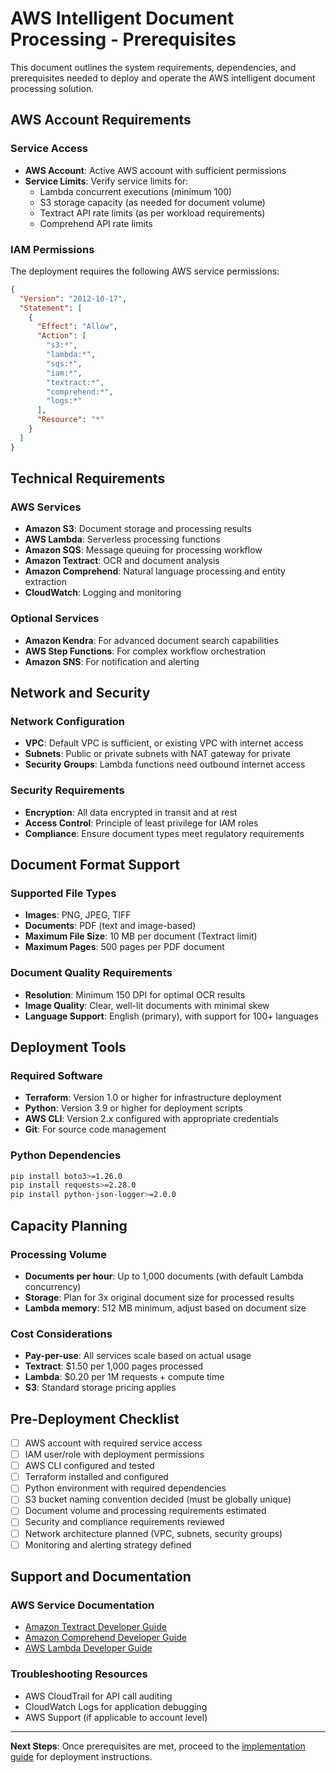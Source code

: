 # AWS Intelligent Document Processing - Prerequisites

This document outlines the system requirements, dependencies, and prerequisites needed to deploy and operate the AWS intelligent document processing solution.

## AWS Account Requirements

### Service Access
- **AWS Account**: Active AWS account with sufficient permissions
- **Service Limits**: Verify service limits for:
  - Lambda concurrent executions (minimum 100)
  - S3 storage capacity (as needed for document volume)
  - Textract API rate limits (as per workload requirements)
  - Comprehend API rate limits

### IAM Permissions
The deployment requires the following AWS service permissions:

```json
{
  "Version": "2012-10-17",
  "Statement": [
    {
      "Effect": "Allow",
      "Action": [
        "s3:*",
        "lambda:*",
        "sqs:*",
        "iam:*",
        "textract:*",
        "comprehend:*",
        "logs:*"
      ],
      "Resource": "*"
    }
  ]
}
```

## Technical Requirements

### AWS Services
- **Amazon S3**: Document storage and processing results
- **AWS Lambda**: Serverless processing functions
- **Amazon SQS**: Message queuing for processing workflow
- **Amazon Textract**: OCR and document analysis
- **Amazon Comprehend**: Natural language processing and entity extraction
- **CloudWatch**: Logging and monitoring

### Optional Services
- **Amazon Kendra**: For advanced document search capabilities
- **AWS Step Functions**: For complex workflow orchestration
- **Amazon SNS**: For notification and alerting

## Network and Security

### Network Configuration
- **VPC**: Default VPC is sufficient, or existing VPC with internet access
- **Subnets**: Public or private subnets with NAT gateway for private
- **Security Groups**: Lambda functions need outbound internet access

### Security Requirements
- **Encryption**: All data encrypted in transit and at rest
- **Access Control**: Principle of least privilege for IAM roles
- **Compliance**: Ensure document types meet regulatory requirements

## Document Format Support

### Supported File Types
- **Images**: PNG, JPEG, TIFF
- **Documents**: PDF (text and image-based)
- **Maximum File Size**: 10 MB per document (Textract limit)
- **Maximum Pages**: 500 pages per PDF document

### Document Quality Requirements
- **Resolution**: Minimum 150 DPI for optimal OCR results
- **Image Quality**: Clear, well-lit documents with minimal skew
- **Language Support**: English (primary), with support for 100+ languages

## Deployment Tools

### Required Software
- **Terraform**: Version 1.0 or higher for infrastructure deployment
- **Python**: Version 3.9 or higher for deployment scripts
- **AWS CLI**: Version 2.x configured with appropriate credentials
- **Git**: For source code management

### Python Dependencies
```bash
pip install boto3>=1.26.0
pip install requests>=2.28.0
pip install python-json-logger>=2.0.0
```

## Capacity Planning

### Processing Volume
- **Documents per hour**: Up to 1,000 documents (with default Lambda concurrency)
- **Storage**: Plan for 3x original document size for processed results
- **Lambda memory**: 512 MB minimum, adjust based on document size

### Cost Considerations
- **Pay-per-use**: All services scale based on actual usage
- **Textract**: $1.50 per 1,000 pages processed
- **Lambda**: $0.20 per 1M requests + compute time
- **S3**: Standard storage pricing applies

## Pre-Deployment Checklist

- [ ] AWS account with required service access
- [ ] IAM user/role with deployment permissions
- [ ] AWS CLI configured and tested
- [ ] Terraform installed and configured
- [ ] Python environment with required dependencies
- [ ] S3 bucket naming convention decided (must be globally unique)
- [ ] Document volume and processing requirements estimated
- [ ] Security and compliance requirements reviewed
- [ ] Network architecture planned (VPC, subnets, security groups)
- [ ] Monitoring and alerting strategy defined

## Support and Documentation

### AWS Service Documentation
- [Amazon Textract Developer Guide](https://docs.aws.amazon.com/textract/)
- [Amazon Comprehend Developer Guide](https://docs.aws.amazon.com/comprehend/)
- [AWS Lambda Developer Guide](https://docs.aws.amazon.com/lambda/)

### Troubleshooting Resources
- AWS CloudTrail for API call auditing
- CloudWatch Logs for application debugging
- AWS Support (if applicable to account level)

---

**Next Steps**: Once prerequisites are met, proceed to the [implementation guide](../delivery/implementation-guide.md) for deployment instructions.